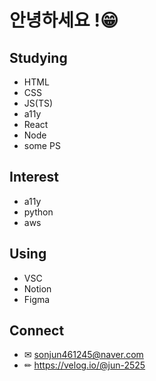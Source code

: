 # 안녕하세요 !😁
## Studying
- HTML
- CSS
- JS(TS)
- a11y
- React
- Node
- some PS

## Interest 
- a11y
- python
- aws

## Using
- VSC
- Notion
- Figma

## Connect
- ✉ sonjun461245@naver.com
- ✏ https://velog.io/@jun-2525

